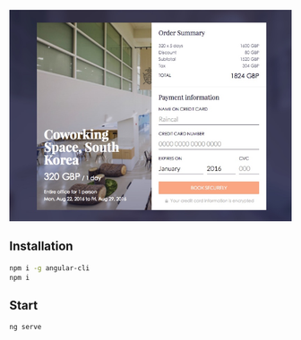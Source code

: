 <p align="center">
  <img src="./002-checkout.jpg"/>
</p>

## Installation
```bash
npm i -g angular-cli
npm i
```

## Start
```bash
ng serve
```
